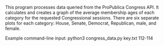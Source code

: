 This program processes data queried from the ProPublica Congress API. It calculates and creates a graph of the average membership ages of each category for the requested Congressional sessions. There are six separate plots for each category: House, Senate, Democrat, Republican, male, and female.

Example command-line input: python3 congress_data.py key.txt 112-114
